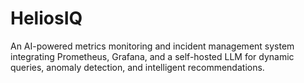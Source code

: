 # HeliosIQ
An AI-powered metrics monitoring and incident management system integrating Prometheus, Grafana, and a self-hosted LLM for dynamic queries, anomaly detection, and intelligent recommendations.
